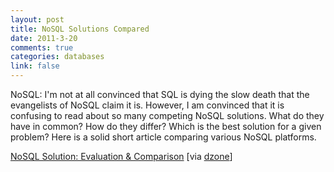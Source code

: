 ```yaml
--- 
layout: post
title: NoSQL Solutions Compared
date: 2011-3-20
comments: true
categories: databases
link: false
---
```

<div class="posterous_autopost">
<p>NoSQL: I'm not at all convinced that SQL is dying the slow death that the evangelists of NoSQL claim it is. However, I am convinced that it is confusing to read about so many competing NoSQL solutions. What do they have in common? How do they differ? Which is the best solution for a given problem? Here is a solid short article comparing various NoSQL platforms.</p>
<p><a href="http://perfectmarket.com/blog/not_only_nosql_review_solution_evaluation_guide_chart" target="_blank">NoSQL Solution: Evaluation &amp; Comparison</a> [via <a href="http://www.dzone.com/links/rss/evaluation_and_comparison_mongodb_vs_redis_tokyo.html">dzone</a>]</p>
</div>
